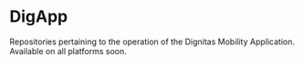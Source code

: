 # DigApp
Repositories pertaining to the operation of the Dignitas Mobility Application. Available on all platforms soon. 
